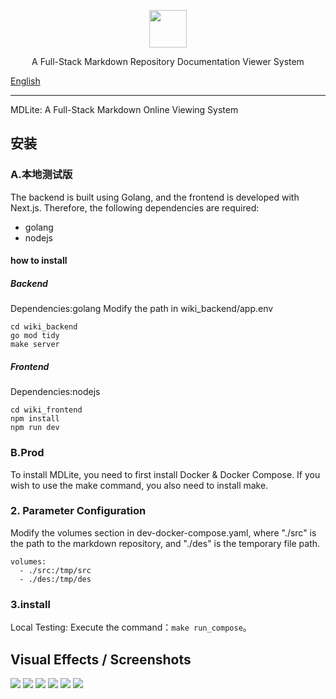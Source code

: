 <p align="center">
  <a href="https://www.zizdlp.com" aligin="center" style="flex" >
      <img src="/wiki_frontend/public/logo.png" width="60" height="60"/>
  </a>
</p>

<p align="center">
  A Full-Stack Markdown Repository Documentation Viewer System
</p>

[English](README.md)

------

MDLite: A Full-Stack Markdown Online Viewing System

## 安装

### A.本地测试版

The backend is built using Golang, and the frontend is developed with Next.js. Therefore, the following dependencies are required:

- golang
- nodejs

#### how to install


##### Backend
Dependencies:golang
Modify the path in wiki_backend/app.env
```shell
cd wiki_backend
go mod tidy
make server
```

##### Frontend
Dependencies:nodejs
```shell
cd wiki_frontend
npm install
npm run dev
```


### B.Prod

To install MDLite, you need to first install Docker & Docker Compose. If you wish to use the make command, you also need to install make.

### 2. Parameter Configuration

Modify the volumes section in dev-docker-compose.yaml, where "./src" is the path to the markdown repository, and "./des" is the temporary file path.
```shell
volumes:
  - ./src:/tmp/src
  - ./des:/tmp/des
```


### 3.install

Local Testing: Execute the command：`make run_compose`。

## Visual Effects / Screenshots

![](./wiki_frontend/public/dark_head.png)
![](./wiki_frontend/public/light_head.png)
![](./wiki_frontend/public/dark_mobile.png)
![](./wiki_frontend/public/light_mobile.png)
![](./wiki_frontend/public/dark_mobile_2.png)
![](./wiki_frontend/public/light_mobile_2.png)
